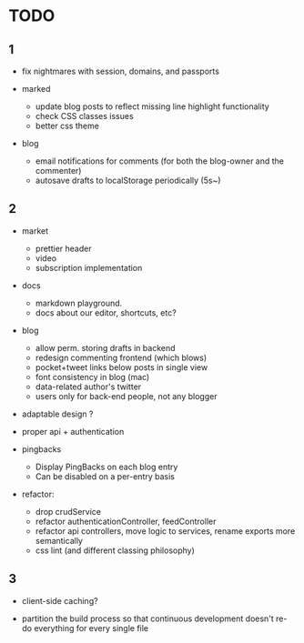 # TODO 

## 1

- fix nightmares with session, domains, and passports

- marked
  - update blog posts to reflect missing line highlight functionality
  - check CSS classes issues
  - better css theme

- blog
  - email notifications for comments (for both the blog-owner and the commenter)
  - autosave drafts to localStorage periodically (5s~)



## 2

- market
  - prettier header
  - video
  - subscription implementation

- docs
  - markdown playground.
  - docs about our editor, shortcuts, etc?

- blog
  - allow perm. storing drafts in backend
  - redesign commenting frontend (which blows)
  - pocket+tweet links below posts in single view
  - font consistency in blog (mac)
  - data-related author's twitter
  - users only for back-end people, not any blogger

- adaptable design ?
- proper api + authentication

- pingbacks
  - Display PingBacks on each blog entry
  - Can be disabled on a per-entry basis

- refactor:
    - drop crudService
    - refactor authenticationController, feedController
    - refactor api controllers, move logic to services, rename exports more semantically
    - css lint (and different classing philosophy)



## 3

- client-side caching?

- partition the build process so that continuous development
  doesn't re-do everything for every single file
  